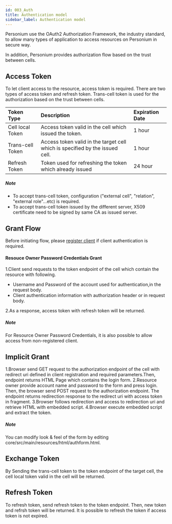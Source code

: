 ```yaml
---
id: 003_Auth
title: Authentication model
sidebar_label: Authentication model
---
```

Personium use the OAuth2 Authorization Framework, the industry standard, to allow many types of application to access resources on Personium in secure way.

In addition, Personium provides authorization flow based on the trust between cells.

## Access Token
To let client access to the resource, access token is required.
There are two types of access token and refresh token. Trans-cell token is used for the authorization based on the trust between cells.

|Token Type|Description|Expiration Date|
|:---------|:----------|:---------|
|Cell local Token|Access token valid in the cell which issued the token.|1 hour|
|Trans-cell Token|Access token valid in the target cell which is specified by the issued cell.|1 hour|
|Refresh Token|Token used for refreshing the token which already issued|24 hour|

##### Note
* To accept trans-cell token, configuration ("external cell", "relation", "external role"...etc) is required.
* To accept trans-cell token issued by the different server, X509 certificate need to be signed by same CA as issued server.

## Grant Flow

Before initiating flow, please [register client](./004_Client_auth.md) if client authentication is required.

#### Resouce Owner Password Credentials Grant

1.Client send requests to the token endpoint of the cell which contain the resource with following.
  * Username and Password of the account used for authentication,in the request body.
  *  Client authentication information with authorization header or in request body.

2.As a response, access token with refresh token will be returned.

##### Note
 For Resource Owner Password Credentials, it is also possible to allow access from non-registered client.

## Implicit Grant

1.Browser send GET request to the authorization endpoint of the cell with redirect uri defined in client registration and required parameters.Then, endpoint returns HTML Page which contains the login form.
2.Resource owner provide account name and password to the form and press login. Then, the browser send POST request to the authorization endpoint.
   The endpoint returns redirection response to the redirect uri with access token in fragment.
3.Browser follows redirection and access to redirection uri and retrieve HTML with embedded script.
4.Browser execute embedded script and extract the token.

##### Note
You can modify look & feel of the form by editing  core/src/main/resources/html/authform.html.

## Exchange Token
By Sending the trans-cell token to the token endpoint of the target cell, the cell local token valid in the cell will be returned.


## Refresh Token
To refresh token, send refresh token to the token endpoint. Then, new token and refrsh token will be returned.
It is possible to refresh the token if access token is not expired.
